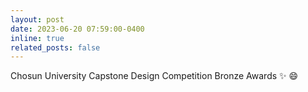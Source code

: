 ```yaml
---
layout: post
date: 2023-06-20 07:59:00-0400
inline: true
related_posts: false
---
```


Chosun University Capstone Design Competition Bronze Awards :sparkles: :smile:
